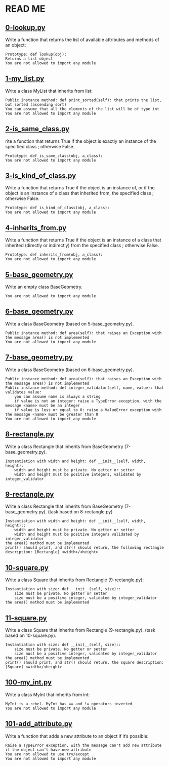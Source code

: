 # READ ME

## [0-lookup.py](./0-lookup.py)
Write a function that returns the list of available attributes and methods of an object:

    Prototype: def lookup(obj):
    Returns a list object
    You are not allowed to import any module

## [1-my_list.py](./1-my_list.py)
Write a class MyList that inherits from list:

    Public instance method: def print_sorted(self): that prints the list, but sorted (ascending sort)
    You can assume that all the elements of the list will be of type int
    You are not allowed to import any module

## [2-is_same_class.py](./2-is_same_class.py)
rite a function that returns True if the object is exactly an instance of the specified class ; otherwise False.

    Prototype: def is_same_class(obj, a_class):
    You are not allowed to import any module

## [3-is_kind_of_class.py](./3-is_kind_of_class.py)
Write a function that returns True if the object is an instance of, or if the object is an instance of a class that inherited from, the specified class ; otherwise False.

    Prototype: def is_kind_of_class(obj, a_class):
    You are not allowed to import any module

## [4-inherits_from.py](./4-inherits_from.py)
Write a function that returns True if the object is an instance of a class that inherited (directly or indirectly) from the specified class ; otherwise False.

    Prototype: def inherits_from(obj, a_class):
    You are not allowed to import any module

## [5-base_geometry.py](./5-base_geometry.py)
Write an empty class BaseGeometry.

    You are not allowed to import any module

## [6-base_geometry.py](./6-base_geometry.py)
Write a class BaseGeometry (based on 5-base_geometry.py).

    Public instance method: def area(self): that raises an Exception with the message area() is not implemented
    You are not allowed to import any module

## [7-base_geometry.py](./7-base_geometry.py)
Write a class BaseGeometry (based on 6-base_geometry.py).

    Public instance method: def area(self): that raises an Exception with the message area() is not implemented
    Public instance method: def integer_validator(self, name, value): that validates value:
        you can assume name is always a string
        if value is not an integer: raise a TypeError exception, with the message <name> must be an integer
        if value is less or equal to 0: raise a ValueError exception with the message <name> must be greater than 0
    You are not allowed to import any module

## [8-rectangle.py](./8-rectangle.py)
Write a class Rectangle that inherits from BaseGeometry (7-base_geometry.py).

    Instantiation with width and height: def __init__(self, width, height):
        width and height must be private. No getter or setter
        width and height must be positive integers, validated by integer_validator

## [9-rectangle.py](./9-rectangle.py)
Write a class Rectangle that inherits from BaseGeometry (7-base_geometry.py). (task based on 8-rectangle.py)

    Instantiation with width and height: def __init__(self, width, height)::
        width and height must be private. No getter or setter
        width and height must be positive integers validated by integer_validator
    the area() method must be implemented
    print() should print, and str() should return, the following rectangle description: [Rectangle] <width>/<height>

## [10-square.py](./10-square.py)
Write a class Square that inherits from Rectangle (9-rectangle.py):

    Instantiation with size: def __init__(self, size)::
        size must be private. No getter or setter
        size must be a positive integer, validated by integer_validator
    the area() method must be implemented

## [11-square.py](./11-square.py)
Write a class Square that inherits from Rectangle (9-rectangle.py). (task based on 10-square.py).

    Instantiation with size: def __init__(self, size)::
        size must be private. No getter or setter
        size must be a positive integer, validated by integer_validator
    the area() method must be implemented
    print() should print, and str() should return, the square description: [Square] <width>/<height>

## [100-my_int.py](./100-my_int.py)
Write a class MyInt that inherits from int:

    MyInt is a rebel. MyInt has == and != operators inverted
    You are not allowed to import any module

## [101-add_attribute.py](./101-add_attribute.py)
Write a function that adds a new attribute to an object if it’s possible:

    Raise a TypeError exception, with the message can't add new attribute if the object can’t have new attribute
    You are not allowed to use try/except
    You are not allowed to import any module

